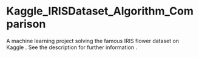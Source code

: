 # Kaggle_IRISDataset_Algorithm_Comparison
A machine learning project solving the famous IRIS flower dataset on Kaggle . See the description for further information .
